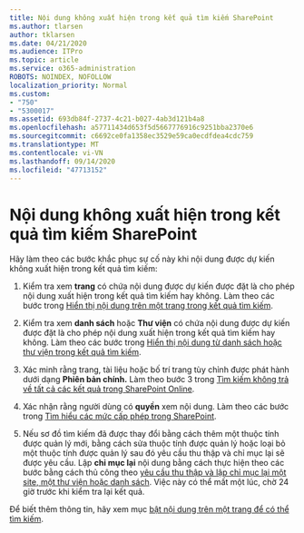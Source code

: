 ```yaml
---
title: Nội dung không xuất hiện trong kết quả tìm kiếm SharePoint
ms.author: tlarsen
author: tklarsen
ms.date: 04/21/2020
ms.audience: ITPro
ms.topic: article
ms.service: o365-administration
ROBOTS: NOINDEX, NOFOLLOW
localization_priority: Normal
ms.custom:
- "750"
- "5300017"
ms.assetid: 693db84f-2737-4c21-b027-4ab3d121b4a8
ms.openlocfilehash: a57711434d653f5d5667776916c9251bba2370e6
ms.sourcegitcommit: c6692ce0fa1358ec3529e59ca0ecdfdea4cdc759
ms.translationtype: MT
ms.contentlocale: vi-VN
ms.lasthandoff: 09/14/2020
ms.locfileid: "47713152"
---
```

# <a name="content-doesnt-appear-in-sharepoint-search-results"></a>Nội dung không xuất hiện trong kết quả tìm kiếm SharePoint

Hãy làm theo các bước khắc phục sự cố này khi nội dung được dự kiến không xuất hiện trong kết quả tìm kiếm:
  
1. Kiểm tra xem **trang** có chứa nội dung được dự kiến được đặt là cho phép nội dung xuất hiện trong kết quả tìm kiếm hay không. Làm theo các bước trong [Hiển thị nội dung trên một trang trong kết quả tìm kiếm](https://docs.microsoft.com/sharepoint/make-site-content-searchable#show-content-on-a-site-in-search-results).

2. Kiểm tra xem **danh sách** hoặc **Thư viện** có chứa nội dung được dự kiến được đặt là cho phép nội dung xuất hiện trong kết quả tìm kiếm hay không. Làm theo các bước trong [Hiển thị nội dung từ danh sách hoặc thư viện trong kết quả tìm kiếm](https://docs.microsoft.com/sharepoint/make-site-content-searchable#show-content-from-lists-or-libraries-in-search-results).

3. Xác minh rằng trang, tài liệu hoặc bố trí trang tùy chỉnh được phát hành dưới dạng **Phiên bản chính.** Làm theo bước 3 trong [Tìm kiếm không trả về tất cả các kết quả trong SharePoint Online](https://go.microsoft.com/fwlink/?linkid=874525).

4. Xác nhận rằng người dùng có **quyền** xem nội dung. Làm theo các bước trong [Tìm hiểu các mức cấp phép trong SharePoint](https://docs.microsoft.com/sharepoint/understanding-permission-levels).
    
5. Nếu sơ đồ tìm kiếm đã được thay đổi bằng cách thêm một thuộc tính được quản lý mới, bằng cách sửa thuộc tính được quản lý hoặc loại bỏ một thuộc tính được quản lý sau đó yêu cầu thu thập và chỉ mục lại sẽ được yêu cầu. Lập **chỉ mục lại** nội dung bằng cách thực hiện theo các bước bằng cách thủ công theo [yêu cầu thu thập và lập chỉ mục lại một site, một thư viện hoặc danh sách](https://docs.microsoft.com/sharepoint/crawl-site-content). Việc này có thể mất một lúc, chờ 24 giờ trước khi kiểm tra lại kết quả.

Để biết thêm thông tin, hãy xem mục [bật nội dung trên một trang để có thể tìm kiếm](https://docs.microsoft.com/sharepoint/make-site-content-searchable). 
  
